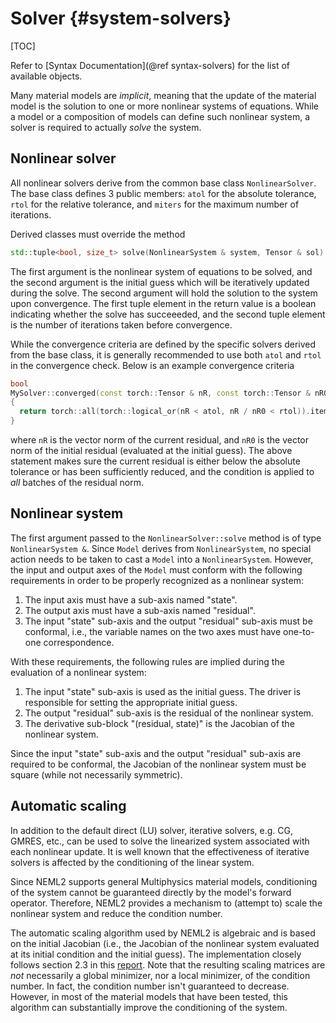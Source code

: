 # Solver {#system-solvers}

[TOC]

Refer to [Syntax Documentation](@ref syntax-solvers) for the list of available objects.

Many material models are _implicit_, meaning that the update of the material model is the solution to one or more nonlinear systems of equations. While a model or a composition of models can define such nonlinear system, a solver is required to actually _solve_ the system.

## Nonlinear solver

All nonlinear solvers derive from the common base class `NonlinearSolver`. The base class defines 3 public members: `atol` for the absolute tolerance, `rtol` for the relative tolerance, and `miters` for the maximum number of iterations.

Derived classes must override the method
```cpp
std::tuple<bool, size_t> solve(NonlinearSystem & system, Tensor & sol)
```
The first argument is the nonlinear system of equations to be solved, and the second argument is the initial guess which will be iteratively updated during the solve. The second argument will hold the solution to the system upon convergence. The first tuple element in the return value is a boolean indicating whether the solve has succeeeded, and the second tuple element is the number of iterations taken before convergence.

While the convergence criteria are defined by the specific solvers derived from the base class, it is generally recommended to use both `atol` and `rtol` in the convergence check. Below is an example convergence criteria
```cpp
bool
MySolver::converged(const torch::Tensor & nR, const torch::Tensor & nR0) const
{
  return torch::all(torch::logical_or(nR < atol, nR / nR0 < rtol)).item<bool>();
}
```
where `nR` is the vector norm of the current residual, and `nR0` is the vector norm of the initial residual (evaluated at the initial guess). The above statement makes sure the current residual is either below the absolute tolerance or has been sufficiently reduced, and the condition is applied to _all_ batches of the residual norm.

## Nonlinear system

The first argument passed to the `NonlinearSolver::solve` method is of type `NonlinearSystem &`. Since `Model` derives from `NonlinearSystem`, no special action needs to be taken to cast a `Model` into a `NonlinearSystem`. However, the input and output axes of the `Model` must conform with the following requirements in order to be properly recognized as a nonlinear system:
1. The input axis must have a sub-axis named "state".
2. The output axis must have a sub-axis named "residual".
3. The input "state" sub-axis and the output "residual" sub-axis must be conformal, i.e., the variable names on the two axes must have one-to-one correspondence.

With these requirements, the following rules are implied during the evaluation of a nonlinear system:
1. The input "state" sub-axis is used as the initial guess. The driver is responsible for setting the appropriate initial guess.
2. The output "residual" sub-axis is the residual of the nonlinear system.
3. The derivative sub-block "(residual, state)" is the Jacobian of the nonlinear system.

Since the input "state" sub-axis and the output "residual" sub-axis are required to be conformal, the Jacobian of the nonlinear system must be square (while not necessarily symmetric).

## Automatic scaling

In addition to the default direct (LU) solver, iterative solvers, e.g. CG, GMRES, etc., can be used to solve the linearized system associated with each nonlinear update. It is well known that the effectiveness of iterative solvers is affected by the conditioning of the linear system.

Since NEML2 supports general Multiphysics material models, conditioning of the system cannot be guaranteed directly by the model's forward operator. Therefore, NEML2 provides a mechanism to (attempt to) scale the nonlinear system and reduce the condition number.

The automatic scaling algorithm used by NEML2 is algebraic and is based on the initial Jacobian (i.e., the Jacobian of the nonlinear system evaluated at its initial condition and the initial guess). The implementation closely follows section 2.3 in this [report](https://cs.stanford.edu/people/paulliu/files/cs517-project.pdf). Note that the resulting scaling matrices are _not_ necessarily a global minimizer, nor a local minimizer, of the condition number. In fact, the condition number isn't guaranteed to decrease. However, in most of the material models that have been tested, this algorithm can substantially improve the conditioning of the system.
